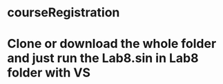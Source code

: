 ﻿# courseRegistration

# Clone or download the whole folder and just run the Lab8.sin in Lab8 folder with VS

